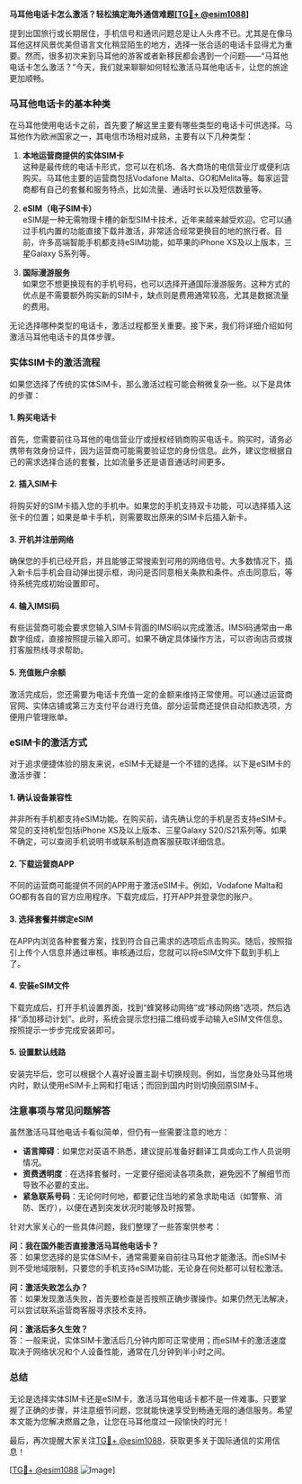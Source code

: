 **马耳他电话卡怎么激活？轻松搞定海外通信难题[[TG💪+ @esim1088](https://t.me/s/esim1088)]**

提到出国旅行或长期居住，手机信号和通讯问题总是让人头疼不已。尤其是在像马耳他这样风景优美但语言文化稍显陌生的地方，选择一张合适的电话卡显得尤为重要。然而，很多初次来到马耳他的游客或者新移民都会遇到一个问题——“马耳他电话卡怎么激活？”今天，我们就来聊聊如何轻松激活马耳他电话卡，让您的旅途更加顺畅。

### 马耳他电话卡的基本种类

在马耳他使用电话卡之前，首先要了解这里主要有哪些类型的电话卡可供选择。马耳他作为欧洲国家之一，其电信市场相对成熟，主要有以下几种类型：

1. **本地运营商提供的实体SIM卡**  
   这种是最传统的电话卡形式，您可以在机场、各大商场的电信营业厅或便利店购买。马耳他主要的运营商包括Vodafone Malta、GO和Melita等。每家运营商都有自己的套餐和服务特点，比如流量、通话时长以及短信数量等。

2. **eSIM（电子SIM卡）**  
   eSIM是一种无需物理卡槽的新型SIM卡技术，近年来越来越受欢迎。它可以通过手机内置的功能直接下载并激活，非常适合经常更换目的地的旅行者。目前，许多高端智能手机都支持eSIM功能，如苹果的iPhone XS及以上版本，三星Galaxy S系列等。

3. **国际漫游服务**  
   如果您不想更换现有的手机号码，也可以选择开通国际漫游服务。这种方式的优点是不需要额外购买新的SIM卡，缺点则是费用通常较高，尤其是数据流量的费用。

无论选择哪种类型的电话卡，激活过程都至关重要。接下来，我们将详细介绍如何激活马耳他电话卡的具体步骤。

### 实体SIM卡的激活流程

如果您选择了传统的实体SIM卡，那么激活过程可能会稍微复杂一些。以下是具体的步骤：

#### 1. 购买电话卡
首先，您需要前往马耳他的电信营业厅或授权经销商购买电话卡。购买时，请务必携带有效身份证件，因为运营商可能需要验证您的身份信息。此外，建议您根据自己的需求选择合适的套餐，比如流量多还是语音通话时间更多。

#### 2. 插入SIM卡
将购买好的SIM卡插入您的手机中。如果您的手机支持双卡功能，可以选择插入这张卡的位置；如果是单卡手机，则需要取出原来的SIM卡后插入新卡。

#### 3. 开机并注册网络
确保您的手机已经开启，并且能够正常搜索到可用的网络信号。大多数情况下，插入新卡后手机会自动弹出提示框，询问是否同意相关条款和条件。点击同意后，等待系统完成初始设置即可。

#### 4. 输入IMSI码
有些运营商可能会要求您输入SIM卡背面的IMSI码以完成激活。IMSI码通常由一串数字组成，直接按照提示输入即可。如果不确定具体操作方法，可以咨询店员或拨打客服热线寻求帮助。

#### 5. 充值账户余额
激活完成后，您还需要为电话卡充值一定的金额来维持正常使用。可以通过运营商官网、实体店铺或第三方支付平台进行充值。部分运营商还提供自动扣款选项，方便用户管理账单。

### eSIM卡的激活方式

对于追求便捷体验的朋友来说，eSIM卡无疑是一个不错的选择。以下是eSIM卡的激活步骤：

#### 1. 确认设备兼容性
并非所有手机都支持eSIM功能。在购买前，请先确认您的手机是否支持eSIM卡。常见的支持机型包括iPhone XS及以上版本、三星Galaxy S20/S21系列等。如果不确定，可以查阅手机说明书或联系制造商客服获取详细信息。

#### 2. 下载运营商APP
不同的运营商可能提供不同的APP用于激活eSIM卡。例如，Vodafone Malta和GO都有各自的官方应用程序。下载完成后，打开APP并登录您的账户。

#### 3. 选择套餐并绑定eSIM
在APP内浏览各种套餐方案，找到符合自己需求的选项后点击购买。随后，按照指引上传个人信息并通过审核。审核通过后，您就可以将eSIM文件下载到手机上了。

#### 4. 安装eSIM文件
下载完成后，打开手机设置界面，找到“蜂窝移动网络”或“移动网络”选项，然后选择“添加移动计划”。此时，系统会提示您扫描二维码或手动输入eSIM文件信息。按照提示一步步完成安装即可。

#### 5. 设置默认线路
安装完毕后，您可以根据个人喜好设置主副卡切换规则。例如，当您身处马耳他境内时，默认使用eSIM卡上网和打电话；而回到国内时则切换回原SIM卡。

### 注意事项与常见问题解答

虽然激活马耳他电话卡看似简单，但仍有一些需要注意的地方：

- **语言障碍**：如果您对英语不熟悉，建议提前准备好翻译工具或向工作人员说明情况。
- **资费透明度**：在选择套餐时，一定要仔细阅读各项条款，避免因不了解细节而导致不必要的支出。
- **紧急联系号码**：无论何时何地，都要记住当地的紧急求助电话（如警察、消防、医疗），以便在遇到突发状况时能够及时报警。

针对大家关心的一些具体问题，我们整理了一些答案供参考：

**问：我在国外能否直接激活马耳他电话卡？**  
答：如果您选择的是实体SIM卡，通常需要亲自前往马耳他才能激活。而eSIM卡则不受地域限制，只要您的手机支持eSIM功能，无论身在何处都可以轻松激活。

**问：激活失败怎么办？**  
答：如果发现激活失败，首先要检查是否按照正确步骤操作。如果仍然无法解决，可以尝试联系运营商客服寻求技术支持。

**问：激活后多久生效？**  
答：一般来说，实体SIM卡激活后几分钟内即可正常使用；而eSIM卡的激活速度取决于网络状况和个人设备性能，通常在几分钟到半小时之间。

### 总结

无论是选择实体SIM卡还是eSIM卡，激活马耳他电话卡都不是一件难事。只要掌握了正确的步骤，并注意细节问题，您就能快速享受到畅通无阻的通信服务。希望本文能为您解决燃眉之急，让您在马耳他度过一段愉快的时光！

最后，再次提醒大家关注[TG💪+ @esim1088](https://t.me/s/esim1088)，获取更多关于国际通信的实用信息！  

[[TG💪+ @esim1088](https://t.me/s/esim1088) ![Image](https://i.postimg.cc/4NQfJmqS/Snipaste-2025-05-13-00-14-12.png)]